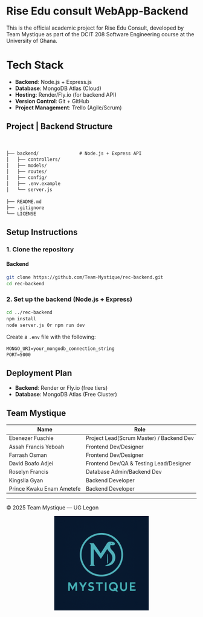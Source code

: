 # Rise Edu consult WebApp-Backend



This is the official academic project for Rise Edu Consult, developed by Team Mystique as part of the DCIT 208 Software Engineering course at the University of Ghana.

#  Tech Stack

- **Backend**: Node.js + Express.js
- **Database**: MongoDB Atlas (Cloud)
- **Hosting**: Render/Fly.io (for backend API)
- **Version Control**: Git + GitHub
- **Project Management**: Trello (Agile/Scrum)
  

## Project | Backend Structure

```


├── backend/               # Node.js + Express API
│   ├── controllers/
│   ├── models/
│   ├── routes/
│   ├── config/
│   ├── .env.example
│   └── server.js

├── README.md
├── .gitignore
└── LICENSE
```

##  Setup Instructions

### 1. Clone the repository


#### Backend
```bash
git clone https://github.com/Team-Mystique/rec-backend.git
cd rec-backend 
```


### 2. Set up the backend (Node.js + Express)

```bash
cd ../rec-backend
npm install
node server.js 0r npm run dev
```

Create a `.env` file with the following:

```
MONGO_URI=your_mongodb_connection_string
PORT=5000
```

## Deployment Plan

- **Backend**: Render or Fly.io (free tiers)
- **Database**: MongoDB Atlas (Free Cluster)

##  Team Mystique 

| Name             | Role                    |
| ---------------- | ----------------------- |
| Ebenezer Fuachie | Project Lead(Scrum Master) / Backend Dev  |
| Assah Francis Yeboah       | Frontend Dev/Designer     |
| Farrash Osman       | Frontend Dev/Designer      |
| David Boafo Adjei      | Frontend Dev/QA & Testing Lead/Designer       |
| Roselyn Francis       | Database Admin/Backend Dev      |
| Kingslla Gyan        | Backend Developer      |
| Prince Kwaku Enam Ametefe       | Backend Developer |

---

© 2025 Team Mystique — UG Legon

<div align="center">
  <img src="Team Logo.png" alt="Team Logo" width="250"/>
</div>


